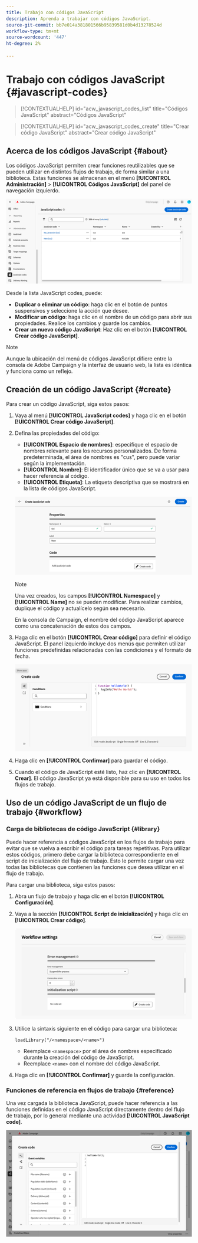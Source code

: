 ```yaml
---
title: Trabajo con códigos JavaScript
description: Aprenda a trabajar con códigos JavaScript.
source-git-commit: bb7e014a381801566b95839581d0b4d13278524d
workflow-type: tm+mt
source-wordcount: '447'
ht-degree: 2%

---
```



# Trabajo con códigos JavaScript {#javascript-codes}

<!-- JavaScript codes -->

>[!CONTEXTUALHELP]
>id="acw_javascript_codes_list"
>title="Códigos JavaScript"
>abstract="Códigos JavaScript"

>[!CONTEXTUALHELP]
>id="acw_javascript_codes_create"
>title="Crear código JavaScript"
>abstract="Crear código JavaScript"

## Acerca de los códigos JavaScript {#about}

Los códigos JavaScript permiten crear funciones reutilizables que se pueden utilizar en distintos flujos de trabajo, de forma similar a una biblioteca. Estas funciones se almacenan en el menú **[!UICONTROL Administración]** > **[!UICONTROL Códigos JavaScript]** del panel de navegación izquierdo.

![](assets/javascript-list.png)

Desde la lista JavaScript codes, puede:

* **Duplicar o eliminar un código**: haga clic en el botón de puntos suspensivos y seleccione la acción que desee.
* **Modificar un código**: haga clic en el nombre de un código para abrir sus propiedades. Realice los cambios y guarde los cambios.
* **Crear un nuevo código JavaScript**: Haz clic en el botón **[!UICONTROL Crear código JavaScript]**.

>[!NOTE]
>
>Aunque la ubicación del menú de códigos JavaScript difiere entre la consola de Adobe Campaign y la interfaz de usuario web, la lista es idéntica y funciona como un reflejo.

## Creación de un código JavaScript {#create}

Para crear un código JavaScript, siga estos pasos:

1. Vaya al menú **[!UICONTROL JavaScript codes]** y haga clic en el botón **[!UICONTROL Crear código JavaScript]**.

1. Defina las propiedades del código:

   * **[!UICONTROL Espacio de nombres]**: especifique el espacio de nombres relevante para los recursos personalizados. De forma predeterminada, el área de nombres es &quot;cus&quot;, pero puede variar según la implementación.
   * **[!UICONTROL Nombre]**: El identificador único que se va a usar para hacer referencia al código.
   * **[!UICONTROL Etiqueta]**: La etiqueta descriptiva que se mostrará en la lista de códigos JavaScript.

   ![](assets/javascript-create.png)

   >[!NOTE]
   >
   >Una vez creados, los campos **[!UICONTROL Namespace]** y **[!UICONTROL Name]** no se pueden modificar. Para realizar cambios, duplique el código y actualícelo según sea necesario.
   >
   >En la consola de Campaign, el nombre del código JavaScript aparece como una concatenación de estos dos campos.

1. Haga clic en el botón **[!UICONTROL Crear código]** para definir el código JavaScript. El panel izquierdo incluye dos menús que permiten utilizar funciones predefinidas relacionadas con las condiciones y el formato de fecha.

   ![](assets/javascript-code.png)

1. Haga clic en **[!UICONTROL Confirmar]** para guardar el código.

1. Cuando el código de JavaScript esté listo, haz clic en **[!UICONTROL Crear]**.  El código JavaScript ya está disponible para su uso en todos los flujos de trabajo.

## Uso de un código JavaScript de un flujo de trabajo {#workflow}

### Carga de bibliotecas de código JavaScript {#library}

Puede hacer referencia a códigos JavaScript en los flujos de trabajo para evitar que se vuelva a escribir el código para tareas repetitivas. Para utilizar estos códigos, primero debe cargar la biblioteca correspondiente en el script de inicialización del flujo de trabajo. Esto le permite cargar una vez todas las bibliotecas que contienen las funciones que desea utilizar en el flujo de trabajo.

Para cargar una biblioteca, siga estos pasos:

1. Abra un flujo de trabajo y haga clic en el botón **[!UICONTROL Configuración]**.
1. Vaya a la sección **[!UICONTROL Script de inicialización]** y haga clic en **[!UICONTROL Crear código]**.

   ![](assets/javascript-initialization.png)

1. Utilice la sintaxis siguiente en el código para cargar una biblioteca:

   ```
   loadLibrary("/<namespace>/<name>")
   ```

   * Reemplace `<namespace>` por el área de nombres especificado durante la creación del código de JavaScript.
   * Reemplace `<name>` con el nombre del código JavaScript.

1. Haga clic en **[!UICONTROL Confirmar]** y guarde la configuración.

### Funciones de referencia en flujos de trabajo {#reference}

Una vez cargada la biblioteca JavaScript, puede hacer referencia a las funciones definidas en el código JavaScript directamente dentro del flujo de trabajo, por lo general mediante una actividad **[!UICONTROL JavaScript code]**.

![](assets/javascript-function.png)
